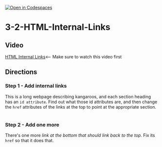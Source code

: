 [![Open in Codespaces](https://classroom.github.com/assets/launch-codespace-2972f46106e565e64193e422d61a12cf1da4916b45550586e14ef0a7c637dd04.svg)](https://classroom.github.com/open-in-codespaces?assignment_repo_id=21138645)
# 3-2-HTML-Internal-Links <br>

## Video 
[HTML Internal Links](https://youtu.be/c62_yTwex9E)<-- Make sure to watch this video first

## Directions 
### Step 1 - Add internal links <br>
This is a long webpage describing kangaroos, and each section heading has an `id attribute`. Find out what those id attributes are, and then change the `href` attributes of the links at the top to point at the appropriate section.
<br><br>
### Step 2 - Add one more <br>
There's one more <i>link at the bottom that should link back to the top</i>. Fix its `href` so that it does that.
